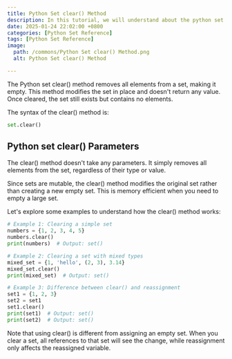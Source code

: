 ```yaml
---
title: Python Set clear() Method 
description: In this tutorial, we will understand about the python set clear() method and its uses.
date: 2025-01-24 22:02:00 +0800
categories: [Python Set Reference]
tags: [Python Set Reference]
image:
  path: /commons/Python Set clear() Method.png
  alt: Python Set clear() Method 

---
```


The Python set clear() method removes all elements from a set, making it empty. This method modifies the set in place and doesn't return any value. Once cleared, the set still exists but contains no elements.

<script type="text/javascript">
	atOptions = {
		'key' : 'f934c5057f4cfe34762901514605d248',
		'format' : 'iframe',
		'height' : 180,
		'width' : 800,
		'params' : {}
	};
</script>
<script type="text/javascript" src="https://www.highperformanceformat.com/f934c5057f4cfe34762901514605d248/invoke.js"></script>
The syntax of the clear() method is:

```python
set.clear()
```

<script type="text/javascript">
	atOptions = {
		'key' : 'f934c5057f4cfe34762901514605d248',
		'format' : 'iframe',
		'height' : 180,
		'width' : 800,
		'params' : {}
	};
</script>
<script type="text/javascript" src="https://www.highperformanceformat.com/f934c5057f4cfe34762901514605d248/invoke.js"></script>
## Python set clear() Parameters

The clear() method doesn't take any parameters. It simply removes all elements from the set, regardless of their type or value.

<script type="text/javascript">
	atOptions = {
		'key' : 'f934c5057f4cfe34762901514605d248',
		'format' : 'iframe',
		'height' : 180,
		'width' : 800,
		'params' : {}
	};
</script>
<script type="text/javascript" src="https://www.highperformanceformat.com/f934c5057f4cfe34762901514605d248/invoke.js"></script>
Since sets are mutable, the clear() method modifies the original set rather than creating a new empty set. This is memory efficient when you need to empty a large set.

Let's explore some examples to understand how the clear() method works:

```python
# Example 1: Clearing a simple set
numbers = {1, 2, 3, 4, 5}
numbers.clear()
print(numbers)  # Output: set()

# Example 2: Clearing a set with mixed types
mixed_set = {1, 'hello', (2, 3), 3.14}
mixed_set.clear()
print(mixed_set)  # Output: set()

# Example 3: Difference between clear() and reassignment
set1 = {1, 2, 3}
set2 = set1
set1.clear()
print(set1)  # Output: set()
print(set2)  # Output: set()
```

Note that using clear() is different from assigning an empty set. When you clear a set, all references to that set will see the change, while reassignment only affects the reassigned variable.